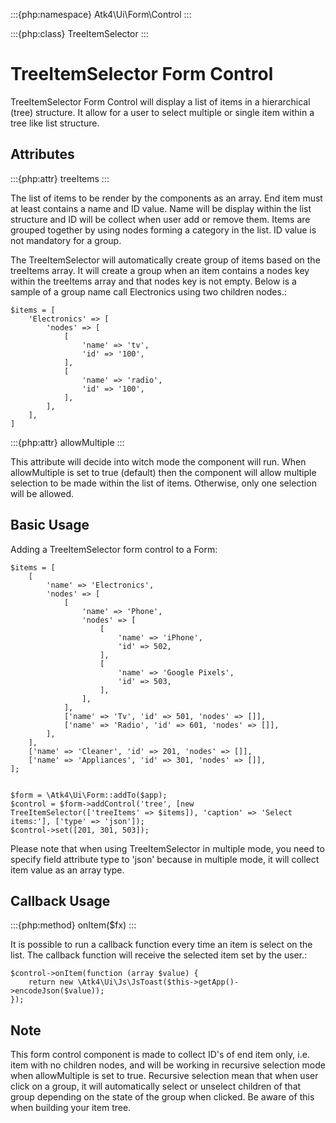 :::{php:namespace} Atk4\Ui\Form\Control
:::

:::{php:class} TreeItemSelector
:::

# TreeItemSelector Form Control

TreeItemSelector Form Control will display a list of items in a hierarchical (tree) structure. It allow for a user to select multiple
or single item within a tree like list structure.

## Attributes

:::{php:attr} treeItems
:::

The list of items to be render by the components as an array. End item must at least contains a name and ID value. Name will be display
within the list structure and ID will be collect when user add or remove them.
Items are grouped together by using nodes forming a category in the list. ID value is not mandatory for a group.

The TreeItemSelector will automatically create group of items based on the treeItems array. It will create a group when an item contains a nodes key within
the treeItems array and that nodes key is not empty. Below is a sample of a group name call Electronics using two children nodes.:

```
$items = [
    'Electronics' => [
        'nodes' => [
            [
                'name' => 'tv',
                'id' => '100',
            ],
            [
                'name' => 'radio',
                'id' => '100',
            ],
        ],
    ],
]
```

:::{php:attr} allowMultiple
:::

This attribute will decide into witch mode the component will run. When allowMultiple is set to true (default) then
the component will allow multiple selection to be made within the list of items. Otherwise, only one selection
will be allowed.

## Basic Usage

Adding a TreeItemSelector form control to a Form:

```
$items = [
    [
        'name' => 'Electronics',
        'nodes' => [
            [
                'name' => 'Phone',
                'nodes' => [
                    [
                        'name' => 'iPhone',
                        'id' => 502,
                    ],
                    [
                        'name' => 'Google Pixels',
                        'id' => 503,
                    ],
                ],
            ],
            ['name' => 'Tv', 'id' => 501, 'nodes' => []],
            ['name' => 'Radio', 'id' => 601, 'nodes' => []],
        ],
    ],
    ['name' => 'Cleaner', 'id' => 201, 'nodes' => []],
    ['name' => 'Appliances', 'id' => 301, 'nodes' => []],
];


$form = \Atk4\Ui\Form::addTo($app);
$control = $form->addControl('tree', [new TreeItemSelector(['treeItems' => $items]), 'caption' => 'Select items:'], ['type' => 'json']);
$control->set([201, 301, 503]);
```

Please note that when using TreeItemSelector in multiple mode, you need to specify field attribute type to 'json'
because in multiple mode, it will collect item value as an array type.

## Callback Usage

:::{php:method} onItem($fx)
:::

It is possible to run a callback function every time an item is select on the list. The callback function will receive the selected item
set by the user.:

```
$control->onItem(function (array $value) {
    return new \Atk4\Ui\Js\JsToast($this->getApp()->encodeJson($value));
});
```

## Note

This form control component is made to collect ID's of end item only, i.e. item with no children nodes, and will be working in recursive selection
mode when allowMultiple is set to true. Recursive selection mean that when user click on a group, it will automatically select or unselect children
of that group depending on the state of the group when clicked. Be aware of this when building your item tree.
